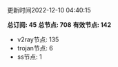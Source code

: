 更新时间2022-12-10 04:40:15

**总订阅: 45**
**总节点: 708**
**有效节点: 142**
- v2ray节点: 135
- trojan节点: 6
- ss节点: 1
